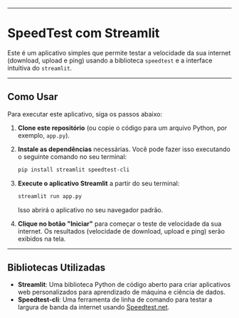 -----

# SpeedTest com Streamlit

Este é um aplicativo simples que permite testar a velocidade da sua internet (download, upload e ping) usando a biblioteca `speedtest` e a interface intuitiva do `streamlit`.

-----

## Como Usar

Para executar este aplicativo, siga os passos abaixo:

1.  **Clone este repositório** (ou copie o código para um arquivo Python, por exemplo, `app.py`).

2.  **Instale as dependências** necessárias. Você pode fazer isso executando o seguinte comando no seu terminal:

    ```bash
    pip install streamlit speedtest-cli
    ```

3.  **Execute o aplicativo Streamlit** a partir do seu terminal:

    ```bash
    streamlit run app.py
    ```

    Isso abrirá o aplicativo no seu navegador padrão.

4.  **Clique no botão "Iniciar"** para começar o teste de velocidade da sua internet. Os resultados (velocidade de download, upload e ping) serão exibidos na tela.

-----

## Bibliotecas Utilizadas

  * **Streamlit**: Uma biblioteca Python de código aberto para criar aplicativos web personalizados para aprendizado de máquina e ciência de dados.
  * **Speedtest-cli**: Uma ferramenta de linha de comando para testar a largura de banda da internet usando [Speedtest.net](https://www.speedtest.net/).
